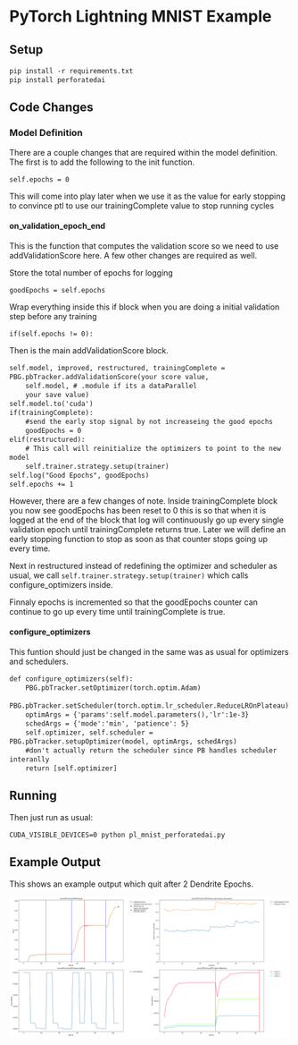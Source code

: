 # PyTorch Lightning MNIST Example

## Setup

    pip install -r requirements.txt
    pip install perforatedai

## Code Changes

### Model Definition

There are a couple changes that are required within the model definition.  The first is to add the following to the init function. 

    self.epochs = 0

This will come into play later when we use it as the value for early stopping to convince ptl to use our trainingComplete value to stop running cycles

#### on_validation_epoch_end

This is the function that computes the validation score so we need to use addValidationScore here.  A few other changes are required as well.
    
Store the total number of epochs for logging
    
    goodEpochs = self.epochs
    
Wrap everything inside this if block when you are doing a initial validation step before any training

    if(self.epochs != 0):
    
Then is the main addValidationScore block.

    self.model, improved, restructured, trainingComplete = PBG.pbTracker.addValidationScore(your score value, 
        self.model, # .module if its a dataParallel
        your save value)
    self.model.to('cuda')
    if(trainingComplete):
        #send the early stop signal by not increaseing the good epochs
        goodEpochs = 0
    elif(restructured): 
        # This call will reinitialize the optimizers to point to the new model
        self.trainer.strategy.setup(trainer)
    self.log("Good Epochs", goodEpochs)
    self.epochs += 1
    
However, there are a few changes of note. Inside trainingComplete block you now see goodEpochs has been reset to 0 this is so that when it is logged at the end of the block that log will continuously go up every single validation epoch until trainingComplete returns true.  Later we will define an early stopping function to stop as soon as that counter stops going up every time.

Next in restructured instead of redefining the optimizer and scheduler as usual, we call `self.trainer.strategy.setup(trainer)` which calls configure_optimizers inside.

Finnaly epochs is incremented so that the goodEpochs counter can continue to go up every time until trainingComplete is true.

#### configure_optimizers

This funtion should just be changed in the same was as usual for optimizers and schedulers.

    def configure_optimizers(self):
        PBG.pbTracker.setOptimizer(torch.optim.Adam)
        PBG.pbTracker.setScheduler(torch.optim.lr_scheduler.ReduceLROnPlateau)
        optimArgs = {'params':self.model.parameters(),'lr':1e-3}
        schedArgs = {'mode':'min', 'patience': 5}
        self.optimizer, self.scheduler = PBG.pbTracker.setupOptimizer(model, optimArgs, schedArgs)
        #don't actually return the scheduler since PB handles scheduler interanlly
        return [self.optimizer]


    
## Running

Then just run as usual:

    CUDA_VISIBLE_DEVICES=0 python pl_mnist_perforatedai.py 

## Example Output
This shows an example output which quit after 2 Dendrite Epochs.

![ExampleOutput](ExampleOutput.png "Example Output")
